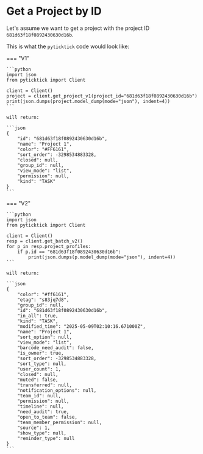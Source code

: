 # Get a Project by ID

Let's assume we want to get a project with the project ID `681d63f18f0892430630d16b`.

This is what the `pyticktick` code would look like:

=== "V1"

    ```python
    import json
    from pyticktick import Client

    client = Client()
    project = client.get_project_v1(project_id="681d63f18f0892430630d16b")
    print(json.dumps(project.model_dump(mode="json"), indent=4))
    ```

    will return:

    ```json
    {
        "id": "681d63f18f0892430630d16b",
        "name": "Project 1",
        "color": "#FF6161",
        "sort_order": -3298534883328,
        "closed": null,
        "group_id": null,
        "view_mode": "list",
        "permission": null,
        "kind": "TASK"
    }
    ```

=== "V2"

    ```python
    import json
    from pyticktick import Client

    client = Client()
    resp = client.get_batch_v2()
    for p in resp.project_profiles:
        if p.id == "681d63f18f0892430630d16b":
            print(json.dumps(p.model_dump(mode="json"), indent=4))
    ```

    will return:

    ```json
    {
        "color": "#ff6161",
        "etag": "s83jq7d8",
        "group_id": null,
        "id": "681d63f18f0892430630d16b",
        "in_all": true,
        "kind": "TASK",
        "modified_time": "2025-05-09T02:10:16.671000Z",
        "name": "Project 1",
        "sort_option": null,
        "view_mode": "list",
        "barcode_need_audit": false,
        "is_owner": true,
        "sort_order": -3298534883328,
        "sort_type": null,
        "user_count": 1,
        "closed": null,
        "muted": false,
        "transferred": null,
        "notification_options": null,
        "team_id": null,
        "permission": null,
        "timeline": null,
        "need_audit": true,
        "open_to_team": false,
        "team_member_permission": null,
        "source": 1,
        "show_type": null,
        "reminder_type": null
    }
    ```
